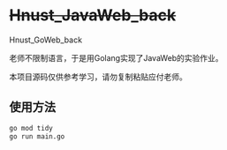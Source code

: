 # ~~Hnust_JavaWeb_back~~ 
Hnust_GoWeb_back

老师不限制语言，于是用Golang实现了JavaWeb的实验作业。

本项目源码仅供参考学习，请勿复制粘贴应付老师。

## 使用方法
```bash
go mod tidy
go run main.go
```